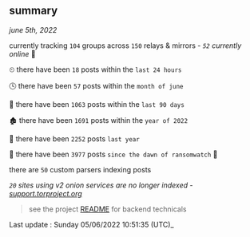 
## summary
_june 5th, 2022_

currently tracking `104` groups across `150` relays & mirrors - _`52` currently online_ 📡

⏲ there have been `18` posts within the `last 24 hours`

🕓 there have been `57` posts within the `month of june`

📅 there have been `1063` posts within the `last 90 days`

🏚 there have been `1691` posts within the `year of 2022`

🚀 there have been `2252` posts `last year`

🦕 there have been `3977` posts `since the dawn of ransomwatch` 🐣

there are `50` custom parsers indexing posts

_`20` sites using v2 onion services are no longer indexed - [support.torproject.org](https://support.torproject.org/onionservices/v2-deprecation/)_

> see the project [README](https://github.com/jmousqueton/ransomwatch#readme) for backend technicals



Last update : Sunday 05/06/2022 10:51:35 (UTC)_

